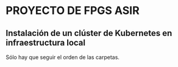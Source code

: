 # PROYECTO DE FPGS ASIR #

## Instalación de un clúster de Kubernetes en infraestructura local ##

Sólo hay que seguir el orden de las carpetas.
